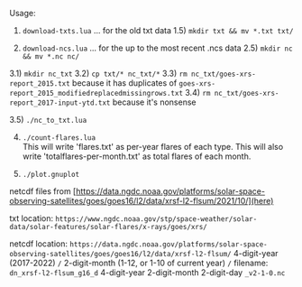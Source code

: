 Usage:

1) `download-txts.lua` ... for the old txt data
1.5) `mkdir txt && mv *.txt txt/`

2) `download-ncs.lua` ... for the up to the most recent .ncs data
2.5) `mkdir nc && mv *.nc nc/`

3.1) `mkdir nc_txt`
3.2) `cp txt/* nc_txt/*`
3.3) `rm nc_txt/goes-xrs-report_2015.txt`	 because it has duplicates of `goes-xrs-report_2015_modifiedreplacedmissingrows.txt`
3.4) `rm nc_txt/goes-xrs-report_2017-input-ytd.txt` because it's nonsense

3.5) `./nc_to_txt.lua`

4) `./count-flares.lua`		
	This will write 'flares.txt' as per-year flares of each type.
	This will also write 'totalflares-per-month.txt' as total flares of each month.

5) `./plot.gnuplot`

netcdf files from [https://data.ngdc.noaa.gov/platforms/solar-space-observing-satellites/goes/goes16/l2/data/xrsf-l2-flsum/2021/10/](here)

txt location:
`https://www.ngdc.noaa.gov/stp/space-weather/solar-data/solar-features/solar-flares/x-rays/goes/xrs/`

netcdf location:
`https://data.ngdc.noaa.gov/platforms/solar-space-observing-satellites/goes/goes16/l2/data/xrsf-l2-flsum/` 4-digit-year (2017-2022) `/` 2-digit-month (1-12, or 1-10 of current year) `/`
filename:
`dn_xrsf-l2-flsum_g16_d` 4-digit-year 2-digit-month 2-digit-day `_v2-1-0.nc`
